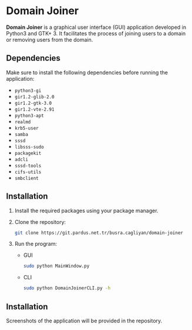 # Domain Joiner

**Domain Joiner** is a graphical user interface (GUI) application developed in Python3 and GTK+ 3. It facilitates the process of joining users to a domain or removing users from the domain.

## Dependencies

Make sure to install the following dependencies before running the application:

- `python3-gi`
- `gir1.2-glib-2.0`
- `gir1.2-gtk-3.0`
- `gir1.2-vte-2.91`
- `python3-apt`
- `realmd`
- `krb5-user`
- `samba`
- `sssd`
- `libsss-sudo`
- `packagekit`
- `adcli`
- `sssd-tools`
- `cifs-utils`
- `smbclient`

## Installation

1. Install the required packages using your package manager.

2. Clone the repository:

   ```bash
   git clone https://git.pardus.net.tr/busra.cagliyan/domain-joiner

3. Run the program:
    
    * GUI 
      ```bash
      sudo python MainWindow.py
      ```
    
    * CLI
      ```bash
      sudo python DomainJoinerCLI.py -h
      ```
    
## Installation

Screenshots of the application will be provided in the repository.
